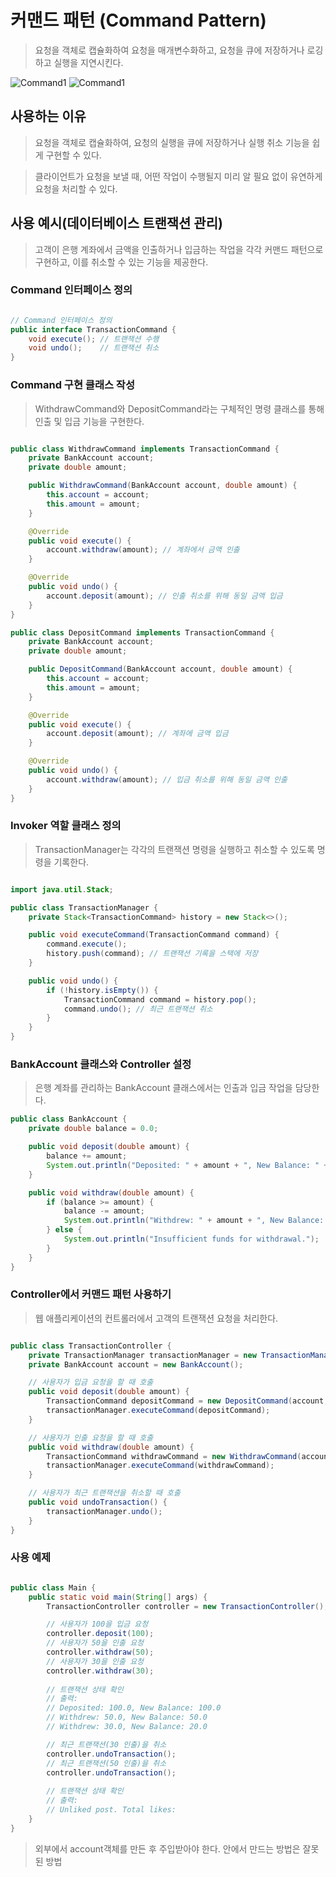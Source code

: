# 커맨드 패턴 (Command Pattern)

> 요청을 객체로 캡슐화하여 요청을 매개변수화하고, 요청을 큐에 저장하거나 로깅하고 실행을 지연시킨다.

![Command1](images/command1.png)
![Command1](images/command2.webp)

## 사용하는 이유

> 요청을 객체로 캡슐화하여, 요청의 실행을 큐에 저장하거나 실행 취소 기능을 쉽게 구현할 수 있다.

> 클라이언트가 요청을 보낼 때, 어떤 작업이 수행될지 미리 알 필요 없이 유연하게 요청을 처리할 수 있다.

## 사용 예시(데이터베이스 트랜잭션 관리)

> 고객이 은행 계좌에서 금액을 인출하거나 입금하는 작업을 각각 커맨드 패턴으로 구현하고, 이를 취소할 수 있는 기능을 제공한다.


### Command 인터페이스 정의
```java

// Command 인터페이스 정의
public interface TransactionCommand {
    void execute(); // 트랜잭션 수행
    void undo();    // 트랜잭션 취소
}

```

### Command 구현 클래스 작성

> WithdrawCommand와 DepositCommand라는 구체적인 명령 클래스를 통해 인출 및 입금 기능을 구현한다.

```java

public class WithdrawCommand implements TransactionCommand {
    private BankAccount account;
    private double amount;

    public WithdrawCommand(BankAccount account, double amount) {
        this.account = account;
        this.amount = amount;
    }

    @Override
    public void execute() {
        account.withdraw(amount); // 계좌에서 금액 인출
    }

    @Override
    public void undo() {
        account.deposit(amount); // 인출 취소를 위해 동일 금액 입금
    }
}

public class DepositCommand implements TransactionCommand {
    private BankAccount account;
    private double amount;

    public DepositCommand(BankAccount account, double amount) {
        this.account = account;
        this.amount = amount;
    }

    @Override
    public void execute() {
        account.deposit(amount); // 계좌에 금액 입금
    }

    @Override
    public void undo() {
        account.withdraw(amount); // 입금 취소를 위해 동일 금액 인출
    }
}

```

### Invoker 역할 클래스 정의
> TransactionManager는 각각의 트랜잭션 명령을 실행하고 취소할 수 있도록 명령을 기록한다.

```java

import java.util.Stack;

public class TransactionManager {
    private Stack<TransactionCommand> history = new Stack<>();

    public void executeCommand(TransactionCommand command) {
        command.execute();
        history.push(command); // 트랜잭션 기록을 스택에 저장
    }

    public void undo() {
        if (!history.isEmpty()) {
            TransactionCommand command = history.pop();
            command.undo(); // 최근 트랜잭션 취소
        }
    }
}

```

### BankAccount 클래스와 Controller 설정

> 은행 계좌를 관리하는 BankAccount 클래스에서는 인출과 입금 작업을 담당한다.

```java
public class BankAccount {
    private double balance = 0.0;

    public void deposit(double amount) {
        balance += amount;
        System.out.println("Deposited: " + amount + ", New Balance: " + balance);
    }

    public void withdraw(double amount) {
        if (balance >= amount) {
            balance -= amount;
            System.out.println("Withdrew: " + amount + ", New Balance: " + balance);
        } else {
            System.out.println("Insufficient funds for withdrawal.");
        }
    }
}

```

### Controller에서 커맨드 패턴 사용하기

> 웹 애플리케이션의 컨트롤러에서 고객의 트랜잭션 요청을 처리한다.


```java

public class TransactionController {
    private TransactionManager transactionManager = new TransactionManager();
    private BankAccount account = new BankAccount();

    // 사용자가 입금 요청을 할 때 호출
    public void deposit(double amount) {
        TransactionCommand depositCommand = new DepositCommand(account, amount);
        transactionManager.executeCommand(depositCommand);
    }

    // 사용자가 인출 요청을 할 때 호출
    public void withdraw(double amount) {
        TransactionCommand withdrawCommand = new WithdrawCommand(account, amount);
        transactionManager.executeCommand(withdrawCommand);
    }

    // 사용자가 최근 트랜잭션을 취소할 때 호출
    public void undoTransaction() {
        transactionManager.undo();
    }
}
```

### 사용 예제 

```java

public class Main {
    public static void main(String[] args) {
        TransactionController controller = new TransactionController();

        // 사용자가 100을 입금 요청
        controller.deposit(100);
        // 사용자가 50을 인출 요청
        controller.withdraw(50);
        // 사용자가 30을 인출 요청
        controller.withdraw(30);
        
        // 트랜잭션 상태 확인
        // 출력:
        // Deposited: 100.0, New Balance: 100.0
        // Withdrew: 50.0, New Balance: 50.0
        // Withdrew: 30.0, New Balance: 20.0

        // 최근 트랜잭션(30 인출)을 취소
        controller.undoTransaction();
        // 최근 트랜잭션(50 인출)을 취소
        controller.undoTransaction();
        
        // 트랜잭션 상태 확인
        // 출력:
        // Unliked post. Total likes:
    }
}

```

> 외부에서 account객체를 만든 후 주입받아야 한다. 안에서 만드는 방법은 잘못된 방법
